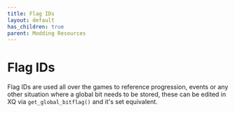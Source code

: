 ```yaml
---
title: Flag IDs
layout: default
has_children: true
parent: Modding Resources
---
```


# Flag IDs
Flag IDs are used all over the games to reference progression, events or any other situation where a global bit needs to be stored, these can be edited in XQ via `get_global_bitflag()` and it's set equivalent.

